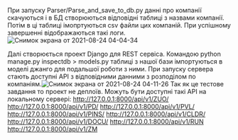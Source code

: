 При запуску Parser/Parse_and_save_to_db.py данні про компанії скачуються і в БД створюються відповідні таблиці з назвами компанії. Потім в ці таблиці імопртуються csv файли цих компаній. При успішному завершенні відображаються такі логи. ![Снимок экрана от 2021-08-24 04-04-34](https://user-images.githubusercontent.com/80537296/130540540-0aaee165-1fed-4cc8-be41-7e47479a664c.png)

Далі створюється проект Django для REST сервіса.
Командою python manage.py inspectdb > models.py таблиці з нашої бази імпортуються в моделі джанго для подальшої роботи з ними.
При запуску сервера стають доступні API з відповідними данними з розподілом по компаніям.![Снимок экрана от 2021-08-24 04-11-26](https://user-images.githubusercontent.com/80537296/130540685-9dadd08c-498b-4b2e-933a-b332d3f69fc2.png)
Так як це тестове завдання то проект не деплоїв.
Можуть бути доступні такі API на локальному сервері:
    http://127.0.0.1:8000/api/v1/ZUO/
    http://127.0.0.1:8000/api/v1/PD/
    http://127.0.0.1:8000/api/v1/PVL/
    http://127.0.0.1:8000/api/v1/PINS/
    http://127.0.0.1:8000/api/v1/CLDR/
    http://127.0.0.1:8000/api/v1/DOCU/
    http://127.0.0.1:8000/api/v1/RUN
    http://127.0.0.1:8000/api/v1/ZM
